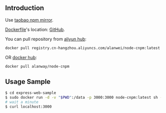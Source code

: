 ## Introduction

Use [taobao npm mirror](https://npm.taobao.org).

[Dockerfile](https://github.com/Allen-Wei/Dockerfiles/blob/master/node-cnpm/latest/Dockerfile)'s location: [GitHub](https://github.com/Allen-Wei/Dockerfiles/tree/master/node-cnpm/latest).

You can pull repository from [aliyun hub](https://dev.aliyun.com/detail.html?spm=5176.1972343.2.18.56fa5aaawUGTZ2&repoId=229096):

```bash
docker pull registry.cn-hangzhou.aliyuncs.com/alanwei/node-cnpm:latest
```

OR [docker hub](https://hub.docker.com/r/alanway/node-cnpm/):

```bash
docker pull alanway/node-cnpm
```

## Usage Sample

```bash
$ cd express-web-sample
$ sudo docker run -d -v "$PWD":/data -p 3000:3000 node-cnpm:latest sh -c "cd data && npm run start"
# wait a minute
$ curl localhost:3000
```
